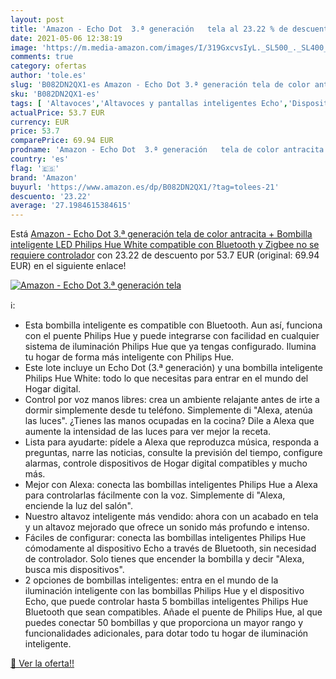 ```yaml
---
layout: post
title: 'Amazon - Echo Dot  3.ª generación   tela al 23.22 % de descuento'
date: 2021-05-06 12:38:19
image: 'https://m.media-amazon.com/images/I/319GxcvsIyL._SL500_._SL400_.jpg'
comments: true
category: ofertas
author: 'tole.es'
slug: 'B082DN2QX1-es Amazon - Echo Dot 3.ª generación tela de color antracita +...'
sku: 'B082DN2QX1-es'
tags: [ 'Altavoces','Altavoces y pantallas inteligentes Echo','Dispositivos Amazon','Dispositivos Amazon y Accesorios','Electrónica','Equipos de audio y Hi-Fi','Paquetes de dispositivos','amazon','hue','philips', ]
actualPrice: 53.7 EUR
currency: EUR
price: 53.7
comparePrice: 69.94 EUR
prodname: 'Amazon - Echo Dot  3.ª generación   tela de color antracita + Bombilla inteligente LED Philips Hue White  compatible con Bluetooth y Zigbee  no se requiere controlador'
country: 'es'
flag: '🇪🇸'
brand: 'Amazon'
buyurl: 'https://www.amazon.es/dp/B082DN2QX1/?tag=tolees-21'
descuento: '23.22'
average: '27.1984615384615'
---
```


Está [Amazon - Echo Dot  3.ª generación   tela de color antracita + Bombilla inteligente LED Philips Hue White  compatible con Bluetooth y Zigbee  no se requiere controlador](https://www.amazon.es/dp/B082DN2QX1/?tag=tolees-21) con 23.22 de descuento por 53.7 EUR (original: 69.94 EUR) en el siguiente enlace!

[![Amazon - Echo Dot  3.ª generación   tela](https://m.media-amazon.com/images/I/319GxcvsIyL._SL500_._SL400_.jpg)](https://www.amazon.es/dp/B082DN2QX1/?tag=tolees-21)

ℹ️:

- Esta bombilla inteligente es compatible con Bluetooth. Aun así, funciona con el puente Philips Hue y puede integrarse con facilidad en cualquier sistema de iluminación Philips Hue que ya tengas configurado. Ilumina tu hogar de forma más inteligente con Philips Hue.
- Este lote incluye un Echo Dot (3.ª generación) y una bombilla inteligente Philips Hue White: todo lo que necesitas para entrar en el mundo del Hogar digital.
- Control por voz manos libres: crea un ambiente relajante antes de irte a dormir simplemente desde tu teléfono. Simplemente di "Alexa, atenúa las luces". ¿Tienes las manos ocupadas en la cocina? Dile a Alexa que aumente la intensidad de las luces para ver mejor la receta.
- Lista para ayudarte: pídele a Alexa que reproduzca música, responda a preguntas, narre las noticias, consulte la previsión del tiempo, configure alarmas, controle dispositivos de Hogar digital compatibles y mucho más.
- Mejor con Alexa: conecta las bombillas inteligentes Philips Hue a Alexa para controlarlas fácilmente con la voz. Simplemente di "Alexa, enciende la luz del salón".
- Nuestro altavoz inteligente más vendido: ahora con un acabado en tela y un altavoz mejorado que ofrece un sonido más profundo e intenso.
- Fáciles de configurar: conecta las bombillas inteligentes Philips Hue cómodamente al dispositivo Echo a través de Bluetooth, sin necesidad de controlador. Solo tienes que encender la bombilla y decir "Alexa, busca mis dispositivos".
- 2 opciones de bombillas inteligentes: entra en el mundo de la iluminación inteligente con las bombillas Philips Hue y el dispositivo Echo, que puede controlar hasta 5 bombillas inteligentes Philips Hue Bluetooth que sean compatibles. Añade el puente de Philips Hue, al que puedes conectar 50 bombillas y que proporciona un mayor rango y funcionalidades adicionales, para dotar todo tu hogar de iluminación inteligente.

[🛒 Ver la oferta!!](https://www.amazon.es/dp/B082DN2QX1/?tag=tolees-21)
